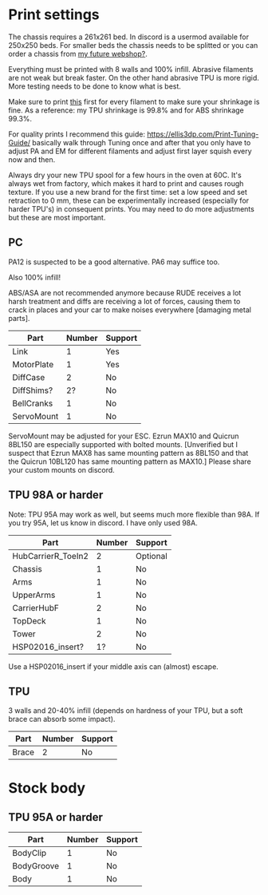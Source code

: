 # Print settings

The chassis requires a 261x261 bed. In discord is a usermod available for 250x250 beds. For smaller beds the chassis needs to be splitted or you can order a chassis from [my future webshop?]().

Everything must be printed with 8 walls and 100% infill. Abrasive filaments are not weak but break faster. On the other hand abrasive TPU is more rigid. More testing needs to be done to know what is best.

Make sure to print [this](/Calibration.stl) first for every filament to make sure your shrinkage is fine. As a reference: my TPU shrinkage is 99.8% and for ABS shrinkage 99.3%.

For quality prints I recommend this guide: https://ellis3dp.com/Print-Tuning-Guide/ basically walk through Tuning once and after that you only have to adjust PA and EM for different filaments and adjust first layer squish every now and then.

Always dry your new TPU spool for a few hours in the oven at 60C. It's always wet from factory, which makes it hard to print and causes rough texture. If you use a new brand for the first time: set a low speed and set retraction to 0 mm, these can be experimentally increased (especially for harder TPU's) in consequent prints. You may need to do more adjustments but these are most important.

## PC

PA12 is suspected to be a good alternative. PA6 may suffice too.

Also 100% infill!

ABS/ASA are not recommended anymore because RUDE receives a lot harsh treatment and diffs are receiving a lot of forces, causing them to crack in places and your car to make noises everywhere [damaging metal parts].

Part | Number | Support
--- | --- | ---
Link | 1 | Yes
MotorPlate | 1 | Yes
DiffCase | 2 | No
DiffShims? | 2? | No
BellCranks | 1 | No
ServoMount | 1 | No

ServoMount may be adjusted for your ESC. Ezrun MAX10 and Quicrun 8BL150 are especially supported with bolted mounts. [Unverified but I suspect that Ezrun MAX8 has same mounting pattern as 8BL150 and that the Quicrun 10BL120 has same mounting pattern as MAX10.] Please share your custom mounts on discord.

## TPU 98A or harder

Note: TPU 95A may work as well, but seems much more flexible than 98A. If you try 95A, let us know in discord. I have only used 98A.

Part | Number | Support
--- | --- | ---
HubCarrierR_ToeIn2 | 2 | Optional
Chassis | 1 | No
Arms | 1 | No
UpperArms | 1 | No
CarrierHubF | 2 | No
TopDeck | 1 | No
Tower | 2 | No
HSP02016_insert? | 1? | No

Use a HSP02016_insert if your middle axis can (almost) escape.

## TPU

3 walls and 20-40% infill (depends on hardness of your TPU, but a soft brace can absorb some impact).

Part | Number | Support
--- | --- | ---
Brace | 2 | No

# Stock body

## TPU 95A or harder

Part | Number | Support
--- | --- | ---
BodyClip | 1 | No
BodyGroove | 1 | No
Body | 1 | No
